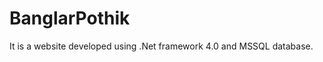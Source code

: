BanglarPothik
=============

It is a website developed using .Net framework 4.0 and MSSQL database. 
